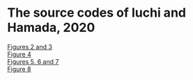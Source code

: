 # The source codes of Iuchi and Hamada, 2020

[Figures 2 and 3](/Figures2and3.R)  
[Figure 4](/Figure4/)  
[Figures 5, 6 and 7](/Figures5,6and7.R/)  
[Figure 8](/Figure8.R)
